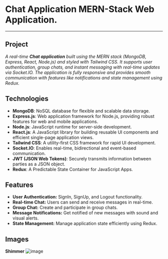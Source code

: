 # Chat Application MERN-Stack Web Application.


<a style="" href="https://chat-application-jack.vercel.app/">
  

</a>

---

## Project 

_A real-time **Chat application** built using the MERN stack (MongoDB, Express, React, Node.js) and styled with Tailwind CSS. It supports user authentication, group chats, and instant messaging with real-time updates via Socket.IO. The application is fully responsive and provides smooth communication with features like notifications and state management using Redux._

## Technologies

-   **MongoDB**: NoSQL database for flexible and scalable data storage.
-   **Express.js**: Web application framework for Node.js, providing robust features for web and mobile applications.
-   **Node.js**: JavaScript runtime for server-side development.
-   **React.js**: A JavaScript library for building reusable UI components and efficient single-page application views.
-   **Tailwind CSS**: A utility-first CSS framework for rapid UI development.
-   **Socket.IO**: Enables real-time, bidirectional and event-based communication.
-   **JWT (JSON Web Tokens)**: Securely transmits information between parties as a JSON object.
-   **Redux**: A Predictable State Container for JavaScript Apps.

## Features

-   **User Authentication:** SignIn, SignUp, and Logout functionality.
-   **Real-time Chat:** Users can send and receive messages in real-time.
-   **Group Chat:** Create and participate in group chats.
-   **Message Notifications:** Get notified of new messages with sound and visual alerts.
-   **State Management:** Manage application state efficiently using Redux.
<!-- -   **User Status:** Display online/offline status of users. -->

## Images
<!-- **Profile**
![Macbook-Air-localhost](https://github.com/user-attachments/assets/7ea906d8-10a9-4e79-a3aa-46f45dd328bb)

**Group Create**
![Macbook-Air-localhost (5)](https://github.com/user-attachments/assets/49cff226-f372-4668-8095-8f741265edc3)

**Chat & Group Overview**
![Macbook-Air-localhost (2)](https://github.com/user-attachments/assets/1c367efe-4059-432c-8e6c-86ccb41bf712)

**Chat & Group Members**
![Macbook-Air-localhost (3)](https://github.com/user-attachments/assets/58764949-ac05-4c6b-ae6d-34c1d3232f64)

**Chat & Group Setting**
![Macbook-Air-localhost (4)](https://github.com/user-attachments/assets/33001244-8e21-46ff-b047-14bcac81829d)

**Add User in Group (Admin Access)**
![Macbook-Air-localhost (1)](https://github.com/user-attachments/assets/3dbf0fdb-4754-4d77-af5e-81fbf7a681d5)

**Remove User in Group (Admin Access)**
![Macbook-Air-localhost (6)](https://github.com/user-attachments/assets/526d6786-8813-4997-922c-bc3bfba2ee8b)

**User Search & Chat**
![Macbook-Air-localhost (7)](https://github.com/user-attachments/assets/b187e389-0fac-4c50-ba9c-aee1f9f55d66)

**Notification Box**
![Macbook-Air-localhost (8)](https://github.com/user-attachments/assets/376bdfd8-7ffa-435b-b506-0a7405d5137c)

**Notification Alert**
![Screenshot 2024-07-22 231334](https://github.com/user-attachments/assets/fbaa92af-ee49-48b7-8442-cd8f8cc4d3bc) -->

**Shimmer**
![image](https://github.com/user-attachments/assets/45b6665a-9e2d-4a61-b092-7cb7a0b775be)
